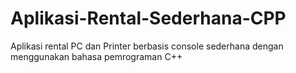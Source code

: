 # Aplikasi-Rental-Sederhana-CPP
Aplikasi rental PC dan Printer berbasis console sederhana dengan menggunakan bahasa pemrograman C++
